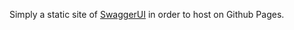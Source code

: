 Simply a static site of [SwaggerUI](https://github.com/swagger-api/swagger-ui) in order to host on Github Pages.
